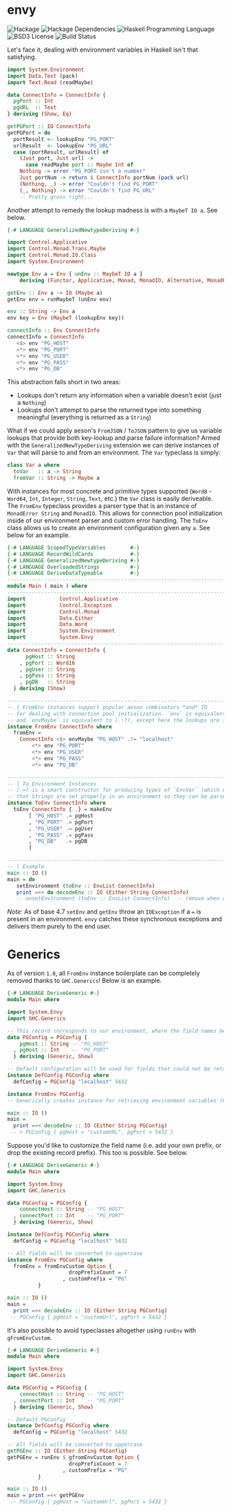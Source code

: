 envy
===================
![Hackage](https://img.shields.io/hackage/v/envy.svg)
![Hackage Dependencies](https://img.shields.io/hackage-deps/v/envy.svg)
![Haskell Programming Language](https://img.shields.io/badge/language-Haskell-blue.svg)
![BSD3 License](http://img.shields.io/badge/license-BSD3-brightgreen.svg)
![Build Status](https://img.shields.io/circleci/project/dmjio/envy.svg)

Let's face it, dealing with environment variables in Haskell isn't that satisfying.

```haskell
import System.Environment
import Data.Text (pack)
import Text.Read (readMaybe)

data ConnectInfo = ConnectInfo {
  pgPort :: Int
  pgURL  :: Text
} deriving (Show, Eq)

getPGPort :: IO ConnectInfo
getPGPort = do
  portResult <- lookupEnv "PG_PORT"
  urlResult  <- lookupEnv "PG_URL"
  case (portResult, urlResult) of
    (Just port, Just url) ->
      case readMaybe port :: Maybe Int of
	Nothing -> error "PG_PORT isn't a number"
	Just portNum -> return $ ConnectInfo portNum (pack url)
    (Nothing, _) -> error "Couldn't find PG_PORT"
    (_, Nothing) -> error "Couldn't find PG_URL"
    -- Pretty gross right...
```

Another attempt to remedy the lookup madness is with a `MaybeT IO a`. See below.
```haskell
{-# LANGUAGE GeneralizedNewtypeDeriving #-}

import Control.Applicative
import Control.Monad.Trans.Maybe
import Control.Monad.IO.Class
import System.Environment

newtype Env a = Env { unEnv :: MaybeT IO a }
    deriving (Functor, Applicative, Monad, MonadIO, Alternative, MonadPlus)

getEnv :: Env a -> IO (Maybe a)
getEnv env = runMaybeT (unEnv env)

env :: String -> Env a
env key = Env (MaybeT (lookupEnv key))

connectInfo :: Env ConnectInfo
connectInfo = ConnectInfo
   <$> env "PG_HOST"
   <*> env "PG_PORT"
   <*> env "PG_USER"
   <*> env "PG_PASS"
   <*> env "PG_DB"
```
This abstraction falls short in two areas:
  - Lookups don't return any information when a variable doesn't exist (just a `Nothing`)
  - Lookups don't attempt to parse the returned type into something meaningful (everything is returned as a `String`)

What if we could apply aeson's `FromJSON` / `ToJSON` pattern to give us variable lookups that provide both key-lookup and parse failure information?
Armed with the `GeneralizedNewTypeDeriving` extension we can derive instances of `Var` that will parse to and from an environment. The `Var` typeclass is simply:
```haskell
class Var a where
  toVar   :: a -> String
  fromVar :: String -> Maybe a
```
With instances for most concrete and primitive types supported (`Word8` - `Word64`, `Int`, `Integer`, `String`, `Text`, etc.) the `Var` class is easily deriveable. The `FromEnv` typeclass provides a parser type that is an instance of `MonadError String` and `MonadIO`. This allows for connection pool initialization inside of our environment parser and custom error handling. The `ToEnv` class allows us to create an environment configuration given any `a`. See below for an example.

```haskell
{-# LANGUAGE ScopedTypeVariables        #-}
{-# LANGUAGE RecordWildCards            #-}
{-# LANGUAGE GeneralizedNewtypeDeriving #-}
{-# LANGUAGE OverloadedStrings          #-}
{-# LANGUAGE DeriveDataTypeable         #-}
------------------------------------------------------------------------------
module Main ( main ) where
------------------------------------------------------------------------------
import           Control.Applicative
import           Control.Exception
import           Control.Monad
import           Data.Either
import           Data.Word
import           System.Environment
import           System.Envy
------------------------------------------------------------------------------
data ConnectInfo = ConnectInfo {
      pgHost :: String
    , pgPort :: Word16
    , pgUser :: String
    , pgPass :: String
    , pgDB   :: String
  } deriving (Show)

------------------------------------------------------------------------------
-- | FromEnv instances support popular aeson combinators *and* IO
-- for dealing with connection pool initialization. `env` is equivalent to (.:) in `aeson`
-- and `envMaybe` is equivalent to (.:?), except here the lookups are impure.
instance FromEnv ConnectInfo where
  fromEnv =
    ConnectInfo <$> envMaybe "PG_HOST" .!= "localhost"
		<*> env "PG_PORT"
		<*> env "PG_USER"
		<*> env "PG_PASS"
		<*> env "PG_DB"

------------------------------------------------------------------------------
-- | To Environment Instances
-- (.=) is a smart constructor for producing types of `EnvVar` (which ensures
-- that Strings are set properly in an environment so they can be parsed properly
instance ToEnv ConnectInfo where
  toEnv ConnectInfo {..} = makeEnv
       [ "PG_HOST" .= pgHost
       , "PG_PORT" .= pgPort
       , "PG_USER" .= pgUser
       , "PG_PASS" .= pgPass
       , "PG_DB"   .= pgDB
       ]

------------------------------------------------------------------------------
-- | Example
main :: IO ()
main = do
   setEnvironment (toEnv :: EnvList ConnectInfo)
   print =<< do decodeEnv :: IO (Either String ConnectInfo)
   -- unsetEnvironment (toEnv :: EnvList ConnectInfo)  -- remove when done
```

*Note*: As of base 4.7 `setEnv` and `getEnv` throw an `IOException` if a `=` is present in an environment. `envy` catches these synchronous exceptions and delivers them
purely to the end user.

Generics
===================

As of version `1.0`, all `FromEnv` instance boilerplate can be completely removed thanks to `GHC.Generics`! Below is an example.

```haskell
{-# LANGUAGE DeriveGeneric #-}
module Main where

import System.Envy
import GHC.Generics

-- This record corresponds to our environment, where the field names become the variable names, and the values the environment variable value
data PGConfig = PGConfig {
    pgHost :: String -- "PG_HOST"
  , pgHost :: Int    -- "PG_PORT"
  } deriving (Generic, Show)

-- Default configuration will be used for fields that could not be retrieved from the environment
instance DefConfig PGConfig where
  defConfig = PGConfig "localhost" 5432

instance FromEnv PGConfig 
-- Generically creates instance for retrieving environment variables (PG_HOST, PG_PORT)

main :: IO ()
main =
  print =<< decodeEnv :: IO (Either String PGConfig)
 -- > PGConfig { pgHost = "customURL", pgPort = 5432 }
```

Suppose you'd like to customize the field name (i.e. add your own prefix, or drop the existing record prefix). This too is possible. See below.

```haskell
{-# LANGUAGE DeriveGeneric #-}
module Main where

import System.Envy
import GHC.Generics

data PGConfig = PGConfig {
    connectHost :: String -- "PG_HOST"
  , connectPort :: Int    -- "PG_PORT"
  } deriving (Generic, Show)

instance DefConfig PGConfig where
  defConfig = PGConfig "localhost" 5432

-- All fields will be converted to uppercase
instance FromEnv PGConfig where
  fromEnv = fromEnvCustom Option {
                    dropPrefixCount = 7
                  , customPrefix = "PG"
		  }

main :: IO ()
main =
  print =<< decodeEnv :: IO (Either String PGConfig)
 -- PGConfig { pgHost = "customUrl", pgPort = 5432 }
```

It's also possible to avoid typeclasses altogether using `runEnv` with `gFromEnvCustom`. 

```haskell
{-# LANGUAGE DeriveGeneric #-}
module Main where

import System.Envy
import GHC.Generics

data PGConfig = PGConfig {
    connectHost :: String -- "PG_HOST"
  , connectPort :: Int    -- "PG_PORT"
  } deriving (Generic, Show)

-- Default PGConfig
instance DefConfig PGConfig where
  defConfig = PGConfig "localhost" 5432

-- All fields will be converted to uppercase
getPGEnv :: IO (Either String PGConfig)
getPGEnv = runEnv $ gfromEnvCustom Option {
                    dropPrefixCount = 7
                  , customPrefix = "PG"
		  }

main :: IO ()
main = print =<< getPGEnv
 -- PGConfig { pgHost = "customUrl", pgPort = 5432 }
```
